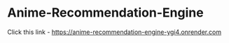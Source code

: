 # Anime-Recommendation-Engine

Click this link - https://anime-recommendation-engine-ygi4.onrender.com
